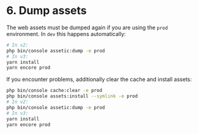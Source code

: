 # 6. Dump assets

The web assets must be dumped again if you are using the `prod` environment. In `dev` this happens automatically:

``` bash
# In v2:
php bin/console assetic:dump -e prod
# In v3:
yarn install
yarn encore prod
```

If you encounter problems, additionally clear the cache and install assets:

``` bash
php bin/console cache:clear -e prod
php bin/console assets:install --symlink -e prod
# In v2:
php bin/console assetic:dump -e prod
# In v3:
yarn install
yarn encore prod
```
